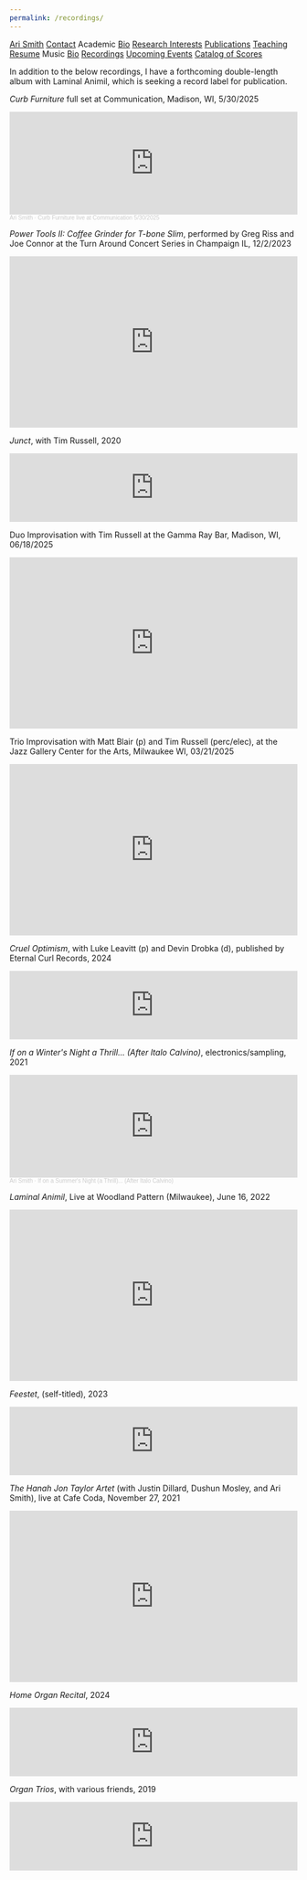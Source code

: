```yaml
---
permalink: /recordings/
---
```


<div class="sidenav">
  <a href="../">Ari Smith</a>
  <a href="../contact">Contact</a>
  <atitle>Academic</atitle>
  <a href="../academic-bio"><asub>Bio</asub></a>
  <a href="../research-interests"><asub>Research Interests</asub></a>
  <a href="../publications"><asub>Publications</asub></a>
  <a href="../teaching"><asub>Teaching</asub></a>
  <a href="../Ari Smith Resume as of 05-19-2025.pdf" download><asub>Resume</asub></a>
  <atitle>Music</atitle>
  <a href="../music-bio"><asub>Bio</asub></a>
  <a href="../recordings"><asub>Recordings</asub></a>
  <a href="../upcoming"><asub>Upcoming Events</asub></a>
  <a href="../catalog-of-works"><asub>Catalog of Scores</asub></a>
</div>

In addition to the below recordings, I have a forthcoming double-length album with Laminal Animil, which is seeking a record label for publication.

*Curb Furniture* full set at Communication, Madison, WI, 5/30/2025

<iframe width="100%" height="180" scrolling="no" frameborder="no" allow="autoplay" src="https://w.soundcloud.com/player/?url=https%3A//api.soundcloud.com/tracks/2162024709&color=%23ff5500&auto_play=false&hide_related=false&show_comments=true&show_user=true&show_reposts=false&show_teaser=true"></iframe><div style="font-size: 10px; color: #cccccc;line-break: anywhere;word-break: normal;overflow: hidden;white-space: nowrap;text-overflow: ellipsis; font-family: Interstate,Lucida Grande,Lucida Sans Unicode,Lucida Sans,Garuda,Verdana,Tahoma,sans-serif;font-weight: 100;"><a href="https://soundcloud.com/ari-smith-658926111" title="Ari Smith" target="_blank" style="color: #cccccc; text-decoration: none;">Ari Smith</a> · <a href="https://soundcloud.com/ari-smith-658926111/curb-furniture-live-at-communication-5302025" title="Curb Furniture live at Communication 5/30/2025" target="_blank" style="color: #cccccc; text-decoration: none;">Curb Furniture live at Communication 5/30/2025</a></div>

*Power Tools II: Coffee Grinder for T-bone Slim*, performed by Greg Riss and Joe Connor at the Turn Around Concert Series in Champaign IL, 12/2/2023

<iframe width="100%" height="300" src="https://www.youtube.com/embed/45t_ISW6QEs?si=cEa3U1WtWuFEHEkL" title="YouTube video player" frameborder="0" allow="accelerometer; autoplay; clipboard-write; encrypted-media; gyroscope; picture-in-picture; web-share" referrerpolicy="strict-origin-when-cross-origin" allowfullscreen></iframe>

*Junct*, with Tim Russell, 2020

<iframe style="border: 0; width: 100%; height: 120px;" src="https://bandcamp.com/EmbeddedPlayer/album=221179530/size=large/bgcol=ffffff/linkcol=0687f5/tracklist=false/artwork=small/transparent=true/" seamless><a href="https://avoidancepolicy.bandcamp.com/album/junct">Junct by Ari Smith/Tim Russell</a></iframe>

Duo Improvisation with Tim Russell at the Gamma Ray Bar, Madison, WI, 06/18/2025

<iframe width="100%" height="300" src="https://www.youtube.com/embed/D88iQo9PcXI?si=5B72nywnOEeIIL8y" title="YouTube video player" frameborder="0" allow="accelerometer; autoplay; clipboard-write; encrypted-media; gyroscope; picture-in-picture; web-share" referrerpolicy="strict-origin-when-cross-origin" allowfullscreen></iframe>

Trio Improvisation with Matt Blair (p) and Tim Russell (perc/elec), at the Jazz Gallery Center for the Arts, Milwaukee WI, 03/21/2025

<iframe width="100%" height="300" src="https://www.youtube.com/embed/K5Y30JjKt8Q?si=phvrEMBpm-CYtaSX" title="YouTube video player" frameborder="0" allow="accelerometer; autoplay; clipboard-write; encrypted-media; gyroscope; picture-in-picture; web-share" referrerpolicy="strict-origin-when-cross-origin" allowfullscreen></iframe>

*Cruel Optimism*, with Luke Leavitt (p) and Devin Drobka (d), published by Eternal Curl Records, 2024

<iframe style="border: 0; width: 100%; height: 120px;" src="https://bandcamp.com/EmbeddedPlayer/album=2963885695/size=large/bgcol=ffffff/linkcol=0687f5/tracklist=false/artwork=small/transparent=true/" seamless><a href="https://lukeleavitt.bandcamp.com/album/cruel-optimism">Cruel Optimism by Luke Leavitt</a></iframe>

*If on a Winter's Night a Thrill...  (After Italo Calvino)*, electronics/sampling, 2021

<iframe width="100%" height="180" scrolling="no" frameborder="no" allow="autoplay" src="https://w.soundcloud.com/player/?url=https%3A//api.soundcloud.com/playlists/1370659009&color=%23ff5500&auto_play=false&hide_related=false&show_comments=true&show_user=true&show_reposts=false&show_teaser=true"></iframe><div style="font-size: 10px; color: #cccccc;line-break: anywhere;word-break: normal;overflow: hidden;white-space: nowrap;text-overflow: ellipsis; font-family: Interstate,Lucida Grande,Lucida Sans Unicode,Lucida Sans,Garuda,Verdana,Tahoma,sans-serif;font-weight: 100;"><a href="https://soundcloud.com/ari-smith-658926111" title="Ari Smith" target="_blank" style="color: #cccccc; text-decoration: none;">Ari Smith</a> · <a href="https://soundcloud.com/ari-smith-658926111/sets/if-on-a-summers-night-a-thrill" title="If on a Summer&#x27;s Night (a Thrill)... (After Italo Calvino)" target="_blank" style="color: #cccccc; text-decoration: none;">If on a Summer&#x27;s Night (a Thrill)... (After Italo Calvino)</a></div>

*Laminal Animil*, Live at Woodland Pattern (Milwaukee), June 16, 2022

<iframe width="100%" height="300" src="https://www.youtube.com/embed/s3jFFs7lf90?start=81" title="YouTube video player" frameborder="0" allow="accelerometer; autoplay; clipboard-write; encrypted-media; gyroscope; picture-in-picture" allowfullscreen></iframe>

*Feestet*, (self-titled), 2023

<iframe style="border: 0; width: 100%; height: 120px;" src="https://bandcamp.com/EmbeddedPlayer/album=1677559607/size=large/bgcol=ffffff/linkcol=0687f5/tracklist=false/artwork=small/transparent=true/" seamless><a href="https://feestet.bandcamp.com/album/feestet">Feestet by Feestet</a></iframe>

*The Hanah Jon Taylor Artet* (with Justin Dillard, Dushun Mosley, and Ari Smith), live at Cafe Coda, November 27, 2021

<iframe width="100%" height="300" src="https://www.youtube.com/embed/ecuF1mrfuhY?start=292" title="YouTube video player" frameborder="0" allow="accelerometer; autoplay; clipboard-write; encrypted-media; gyroscope; picture-in-picture" allowfullscreen></iframe>

*Home Organ Recital*, 2024

<iframe style="border: 0; width: 100%; height: 120px;" src="https://bandcamp.com/EmbeddedPlayer/album=2882810492/size=large/bgcol=ffffff/linkcol=0687f5/tracklist=false/artwork=small/transparent=true/" seamless><a href="https://arismith.bandcamp.com/album/home-organ-recital">Home Organ Recital by Ari Smith</a></iframe>

*Organ Trios*, with various friends, 2019

<iframe style="border: 0; width: 100%; height: 120px;" src="https://bandcamp.com/EmbeddedPlayer/album=2449530586/size=large/bgcol=ffffff/linkcol=0687f5/tracklist=false/artwork=small/transparent=true/" seamless><a href="https://arismith.bandcamp.com/album/organ-trios-2">Organ Trios by Ari Smith</a></iframe>
